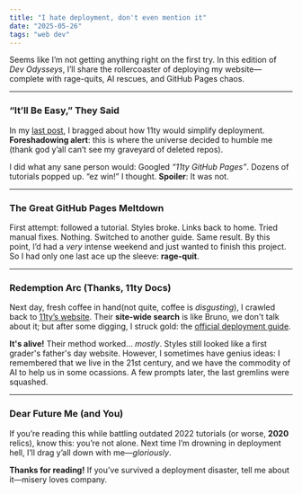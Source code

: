 ```yaml
---
title: "I hate deployment, don't even mention it"
date: "2025-05-26"
tags: "web dev"  
---
```

Seems like I’m not getting anything right on the first try. In this edition of *Dev Odysseys*, I’ll share the rollercoaster of deploying my website—complete with rage-quits, AI rescues, and GitHub Pages chaos.  
<!-- excerpt -->
---

### **“It’ll Be Easy,” They Said**  
In my [last post](https://rsomonte.github.io/posts/post1/), I bragged about how 11ty would simplify deployment. **Foreshadowing alert**: this is where the universe decided to humble me (thank god y’all can’t see my graveyard of deleted repos).  

I did what any sane person would: Googled *“11ty GitHub Pages”*. Dozens of tutorials popped up. “ez win!” I thought. **Spoiler**: It was not.  

---

### **The Great GitHub Pages Meltdown**  
First attempt: followed a tutorial. Styles broke. Links back to home. Tried manual fixes. Nothing. Switched to another guide. Same result. By this point, I’d had a *very* intense weekend and just wanted to finish this project. So I had only one last ace up the sleeve: **rage-quit**.  

---

### **Redemption Arc (Thanks, 11ty Docs)**  
Next day, fresh coffee in hand(not quite, coffee is *disgusting*), I crawled back to [11ty’s website](https://www.11ty.dev/). Their **site-wide search** is like Bruno, we don't talk about it; but after some digging, I struck gold: the [official deployment guide](https://www.11ty.dev/docs/deployment/#deploy-an-eleventy-project-to-github-pages).  

**It's alive!** Their method worked… *mostly*. Styles still looked like a first grader's father's day website. However, I sometimes have genius ideas: I remembered that we live in the 21st century, and we have the commodity of AI to help us in some ocassions. A few prompts later, the last gremlins were squashed.  

---

### **Dear Future Me (and You)**  
If you’re reading this while battling outdated 2022 tutorials (or worse, **2020** relics), know this: you’re not alone. Next time I’m drowning in deployment hell, I’ll drag y’all down with me—*gloriously*.  

**Thanks for reading!** If you’ve survived a deployment disaster, tell me about it—misery loves company.  